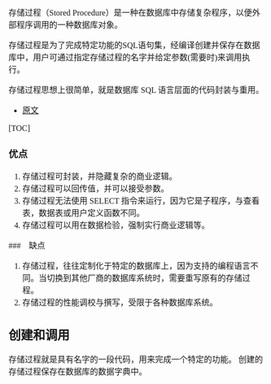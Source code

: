 <font face="Simsun" size=3>

存储过程（Stored Procedure）是一种在数据库中存储复杂程序，以便外部程序调用的一种数据库对象。

存储过程是为了完成特定功能的SQL语句集，经编译创建并保存在数据库中，用户可通过指定存储过程的名字并给定参数(需要时)来调用执行。

存储过程思想上很简单，就是数据库 SQL 语言层面的代码封装与重用。

- [原文](https://www.runoob.com/w3cnote/mysql-stored-procedure.html)

[TOC]

### 优点

1. 存储过程可封装，并隐藏复杂的商业逻辑。
2. 存储过程可以回传值，并可以接受参数。
3. 存储过程无法使用 SELECT 指令来运行，因为它是子程序，与查看表，数据表或用户定义函数不同。
4. 存储过程可以用在数据检验，强制实行商业逻辑等。

###　缺点

1. 存储过程，往往定制化于特定的数据库上，因为支持的编程语言不同。当切换到其他厂商的数据库系统时，需要重写原有的存储过程。
2. 存储过程的性能调校与撰写，受限于各种数据库系统。

## 创建和调用

存储过程就是具有名字的一段代码，用来完成一个特定的功能。
创建的存储过程保存在数据库的数据字典中。



</font>